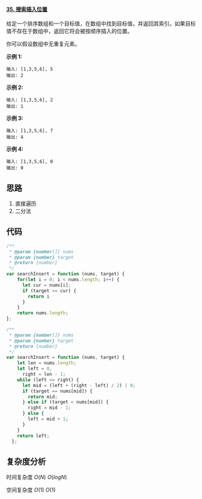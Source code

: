 #### [35. 搜索插入位置](https://leetcode-cn.com/problems/search-insert-position/)

给定一个排序数组和一个目标值，在数组中找到目标值，并返回其索引。如果目标值不存在于数组中，返回它将会被按顺序插入的位置。

你可以假设数组中无重复元素。

**示例 1:**

```
输入: [1,3,5,6], 5
输出: 2
```

**示例 2:**

```
输入: [1,3,5,6], 2
输出: 1
```

**示例 3:**

```
输入: [1,3,5,6], 7
输出: 4
```

**示例 4:**

```
输入: [1,3,5,6], 0
输出: 0
```



## 思路

1. 直接遍历
2. 二分法



## 代码

```javascript
/**
 * @param {number[]} nums
 * @param {number} target
 * @return {number}
 */
var searchInsert = function (nums, target) {
    for(let i = 0; i < nums.length; i++) {
      let cur = nums[i];
      if (target <= cur) {
        return i
      }
    }
    return nums.length;
};
```



```javascript
/**
 * @param {number[]} nums
 * @param {number} target
 * @return {number}
 */
var searchInsert = function (nums, target) {
    let len = nums.length;
    let left = 0,
      right = len - 1;
    while (left <= right) {
      let mid = (left + (right - left) / 2) | 0;
      if (target == nums[mid]) {
        return mid;
      } else if (target < nums[mid]) {
        right = mid - 1;
      } else {
        left = mid + 1;
      }
    }
    return left;
  };
```



## 复杂度分析

时间复杂度	$O(N)$	$O(logN)$

空间复杂度	$O(1)$	$O(1)$